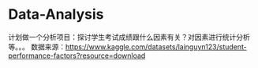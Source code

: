 # Data-Analysis
计划做一个分析项目：探讨学生考试成绩跟什么因素有关？对因素进行统计分析等。。。
数据来源：https://www.kaggle.com/datasets/lainguyn123/student-performance-factors?resource=download
